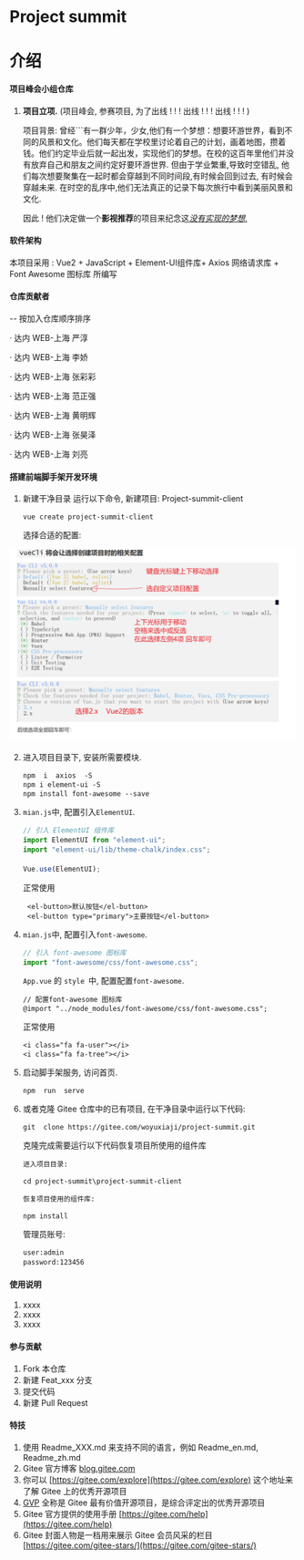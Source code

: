 # Project summit

# 介绍

#### 项目峰会小组仓库

1. **项目立项.** (项目峰会, 参赛项目, 为了出线 ! ! ! 出线 ! ! ! 出线 ! ! ! )

   项目背景: 曾经```有一群少年，少女,他们有一个梦想：想要环游世界，看到不同的风景和文化。他们每天都在学校里讨论着自己的计划，画着地图，攒着钱。他们约定毕业后就一起出发，实现他们的梦想。在校的这百年里他们并没有放弃自己和朋友之间约定好要环游世界. 但由于学业繁重,导致时空错乱, 他们每次想要聚集在一起时都会穿越到不同时间段,有时候会回到过去, 有时候会穿越未来. 在时空的乱序中,他们无法真正的记录下每次旅行中看到美丽风景和文化.

   因此 ! 他们决定做一个**影视推荐**的项目来纪念这<u>_没有实现的梦想_.</u>

#### 软件架构

本项目采用 : Vue2 + JavaScript + Element-UI组件库+ Axios 网络请求库 + Font Awesome 图标库 所编写

#### 仓库贡献者

-- 按加入仓库顺序排序

· 达内 WEB-上海 严淳

· 达内 WEB-上海 李娇

· 达内 WEB-上海 张彩彩

· 达内 WEB-上海 范正强

· 达内 WEB-上海 黄明辉

· 达内 WEB-上海 张昊泽

· 达内 WEB-上海 刘亮

#### 搭建前端脚手架开发环境

1. 新建干净目录 运行以下命令, 新建项目: Project-summit-client

   ```shell
   vue create project-summit-client
   ```

   选择合适的配置:

![输入图片说明](assets/image-20230322174012583.png)

2. 进入项目目录下, 安装所需要模块.

   ```shell
   npm  i  axios  -S
   npm i element-ui -S
   npm install font-awesome --save
   ```

3. `mian.js`中, 配置引入`ElementUI`.

   ```js
   // 引入 ElementUI 组件库
   import ElementUI from "element-ui";
   import "element-ui/lib/theme-chalk/index.css";
   
   Vue.use(ElementUI);
   ```

   正常使用

   ```vue
    <el-button>默认按钮</el-button>
    <el-button type="primary">主要按钮</el-button>
   ```

4. `mian.js`中, 配置引入`font-awesome`.

   ```js
   // 引入 font-awesome 图标库
   import "font-awesome/css/font-awesome.css";
   ```

   `App.vue` 的 `style `中, 配置配置`font-awesome`.

   ```vue
   // 配置font-awesome 图标库
   @import "../node_modules/font-awesome/css/font-awesome.css";
   ```

   正常使用

   ```vue
   <i class="fa fa-user"></i>
   <i class="fa fa-tree"></i>
   ```

5. 启动脚手架服务, 访问首页.

   ```shell
   npm  run  serve

6. 或者克隆 Gitee 仓库中的已有项目, 在干净目录中运行以下代码:

   ```shell
   git  clone https://gitee.com/woyuxiaji/project-summit.git
   ```

   克隆完成需要运行以下代码恢复项目所使用的组件库

   `进入项目目录:`

   ```shell
   cd project-summit\project-summit-client
   ```

   `恢复项目使用的组件库:`

   ```shell
   npm install
   ```

   管理员账号:
   
   ```tex
   user:admin
   password:123456
   ```
   
   

#### 使用说明

1.  xxxx
2.  xxxx
3.  xxxx

#### 参与贡献

1.  Fork 本仓库
2.  新建 Feat_xxx 分支
3.  提交代码
4.  新建 Pull Request

#### 特技

1.  使用 Readme_XXX.md 来支持不同的语言，例如 Readme_en.md, Readme_zh.md
2.  Gitee 官方博客 [blog.gitee.com](https://blog.gitee.com)
3.  你可以 [https://gitee.com/explore](https://gitee.com/explore) 这个地址来了解 Gitee 上的优秀开源项目
4.  [GVP](https://gitee.com/gvp) 全称是 Gitee 最有价值开源项目，是综合评定出的优秀开源项目
5.  Gitee 官方提供的使用手册 [https://gitee.com/help](https://gitee.com/help)
6.  Gitee 封面人物是一档用来展示 Gitee 会员风采的栏目 [https://gitee.com/gitee-stars/](https://gitee.com/gitee-stars/)
